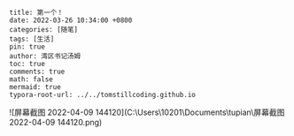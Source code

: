 ```
title: 第一个！
date: 2022-03-26 10:34:00 +0800
categories: [随笔]
tags: [生活]
pin: true
author: 湾区书记汤姆
toc: true
comments: true
math: false
mermaid: true
typora-root-url: ../../tomstillcoding.github.io
```

![屏幕截图 2022-04-09 144120](C:\Users\10201\Documents\tupian\屏幕截图 2022-04-09 144120.png)